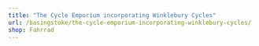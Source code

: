 ```yaml
---
title: "The Cycle Emporium incorporating Winklebury Cycles"
url: /basingstoke/the-cycle-emporium-incorporating-winklebury-cycles/
shop: Fahrrad
---
```

